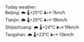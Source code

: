 Today weather:  
Beijing: ☁️   🌡️+25°C 🌬️←7km/h  
Tianjin: 🌦   🌡️+25°C 🌬️←19km/h  
Shijiazhuang: 🌧   🌡️+24°C 🌬️↙19km/h  
Tangshan: 🌧   🌡️+23°C 🌬️←13km/h  
